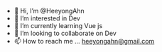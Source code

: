 - 👋 Hi, I’m @HeeyongAhn
- 👀 I’m interested in Dev
- 🌱 I’m currently learning Vue js
- 💞️ I’m looking to collaborate on Dev
- 📫 How to reach me ... heeyongahn@gmail.com

<!---
HeeyongAhn/HeeyongAhn is a ✨ special ✨ repository because its `README.md` (this file) appears on your GitHub profile.
You can click the Preview link to take a look at your changes.
--->
